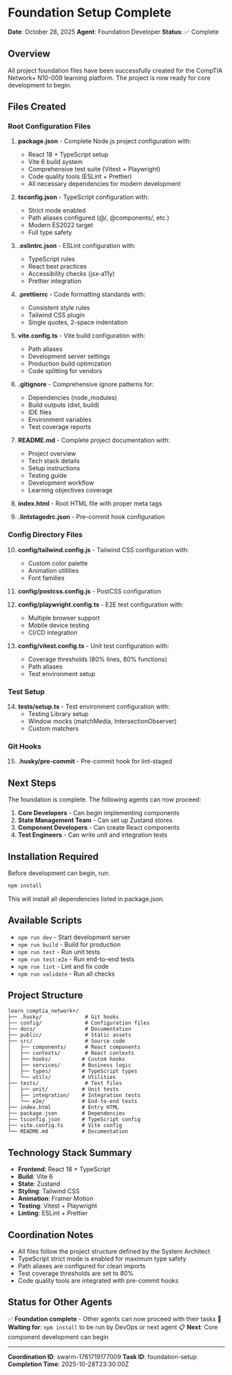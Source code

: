 # Foundation Setup Complete

**Date**: October 28, 2025
**Agent**: Foundation Developer
**Status**: ✅ Complete

## Overview

All project foundation files have been successfully created for the CompTIA Network+ N10-009 learning platform. The project is now ready for core development to begin.

## Files Created

### Root Configuration Files

1. **package.json** - Complete Node.js project configuration with:
   - React 18 + TypeScript setup
   - Vite 6 build system
   - Comprehensive test suite (Vitest + Playwright)
   - Code quality tools (ESLint + Prettier)
   - All necessary dependencies for modern development

2. **tsconfig.json** - TypeScript configuration with:
   - Strict mode enabled
   - Path aliases configured (@/, @components/, etc.)
   - Modern ES2022 target
   - Full type safety

3. **.eslintrc.json** - ESLint configuration with:
   - TypeScript rules
   - React best practices
   - Accessibility checks (jsx-a11y)
   - Prettier integration

4. **.prettierrc** - Code formatting standards with:
   - Consistent style rules
   - Tailwind CSS plugin
   - Single quotes, 2-space indentation

5. **vite.config.ts** - Vite build configuration with:
   - Path aliases
   - Development server settings
   - Production build optimization
   - Code splitting for vendors

6. **.gitignore** - Comprehensive ignore patterns for:
   - Dependencies (node_modules)
   - Build outputs (dist, build)
   - IDE files
   - Environment variables
   - Test coverage reports

7. **README.md** - Complete project documentation with:
   - Project overview
   - Tech stack details
   - Setup instructions
   - Testing guide
   - Development workflow
   - Learning objectives coverage

8. **index.html** - Root HTML file with proper meta tags

9. **.lintstagedrc.json** - Pre-commit hook configuration

### Config Directory Files

10. **config/tailwind.config.js** - Tailwind CSS configuration with:
    - Custom color palette
    - Animation utilities
    - Font families

11. **config/postcss.config.js** - PostCSS configuration

12. **config/playwright.config.ts** - E2E test configuration with:
    - Multiple browser support
    - Mobile device testing
    - CI/CD integration

13. **config/vitest.config.ts** - Unit test configuration with:
    - Coverage thresholds (80% lines, 80% functions)
    - Path aliases
    - Test environment setup

### Test Setup

14. **tests/setup.ts** - Test environment configuration with:
    - Testing Library setup
    - Window mocks (matchMedia, IntersectionObserver)
    - Custom matchers

### Git Hooks

15. **.husky/pre-commit** - Pre-commit hook for lint-staged

## Next Steps

The foundation is complete. The following agents can now proceed:

1. **Core Developers** - Can begin implementing components
2. **State Management Team** - Can set up Zustand stores
3. **Component Developers** - Can create React components
4. **Test Engineers** - Can write unit and integration tests

## Installation Required

Before development can begin, run:

```bash
npm install
```

This will install all dependencies listed in package.json.

## Available Scripts

- `npm run dev` - Start development server
- `npm run build` - Build for production
- `npm run test` - Run unit tests
- `npm run test:e2e` - Run end-to-end tests
- `npm run lint` - Lint and fix code
- `npm run validate` - Run all checks

## Project Structure

```
learn_comptia_network+/
├── .husky/              # Git hooks
├── config/              # Configuration files
├── docs/                # Documentation
├── public/              # Static assets
├── src/                 # Source code
│   ├── components/      # React components
│   ├── contexts/        # React contexts
│   ├── hooks/          # Custom hooks
│   ├── services/       # Business logic
│   ├── types/          # TypeScript types
│   └── utils/          # Utilities
├── tests/               # Test files
│   ├── unit/           # Unit tests
│   ├── integration/    # Integration tests
│   └── e2e/            # End-to-end tests
├── index.html          # Entry HTML
├── package.json        # Dependencies
├── tsconfig.json       # TypeScript config
├── vite.config.ts      # Vite config
└── README.md           # Documentation
```

## Technology Stack Summary

- **Frontend**: React 18 + TypeScript
- **Build**: Vite 6
- **State**: Zustand
- **Styling**: Tailwind CSS
- **Animation**: Framer Motion
- **Testing**: Vitest + Playwright
- **Linting**: ESLint + Prettier

## Coordination Notes

- All files follow the project structure defined by the System Architect
- TypeScript strict mode is enabled for maximum type safety
- Path aliases are configured for clean imports
- Test coverage thresholds are set to 80%
- Code quality tools are integrated with pre-commit hooks

## Status for Other Agents

✅ **Foundation complete** - Other agents can now proceed with their tasks
🔄 **Waiting for**: `npm install` to be run by DevOps or next agent
📋 **Next**: Core component development can begin

---

**Coordination ID**: swarm-1761719177009
**Task ID**: foundation-setup
**Completion Time**: 2025-10-28T23:30:00Z
